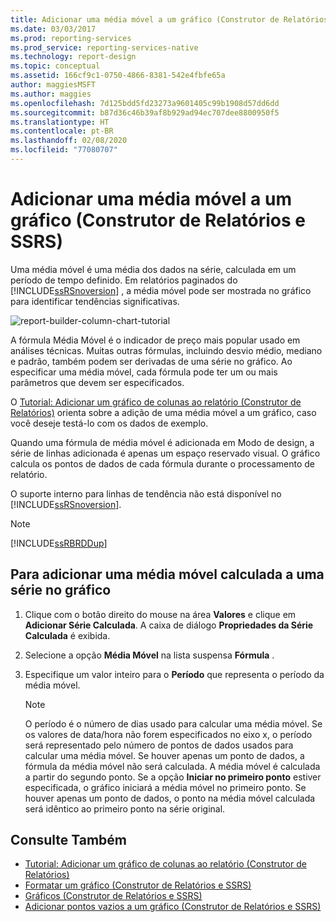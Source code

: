 ```yaml
---
title: Adicionar uma média móvel a um gráfico (Construtor de Relatórios) | Microsoft Docs
ms.date: 03/03/2017
ms.prod: reporting-services
ms.prod_service: reporting-services-native
ms.technology: report-design
ms.topic: conceptual
ms.assetid: 166cf9c1-0750-4866-8381-542e4fbfe65a
author: maggiesMSFT
ms.author: maggies
ms.openlocfilehash: 7d125bdd5fd23273a9601405c99b1908d57dd6dd
ms.sourcegitcommit: b87d36c46b39af8b929ad94ec707dee8800950f5
ms.translationtype: HT
ms.contentlocale: pt-BR
ms.lasthandoff: 02/08/2020
ms.locfileid: "77080707"
---
```

# <a name="add-a-moving-average-to-a-chart-report-builder-and-ssrs"></a>Adicionar uma média móvel a um gráfico (Construtor de Relatórios e SSRS)
Uma média móvel é uma média dos dados na série, calculada em um período de tempo definido. Em relatórios paginados do [!INCLUDE[ssRSnoversion](../../includes/ssrsnoversion-md.md)] , a média móvel pode ser mostrada no gráfico para identificar tendências significativas.  

![report-builder-column-chart-tutorial](../../reporting-services/media/report-builder-column-chart-tutorial.png)
  
 A fórmula Média Móvel é o indicador de preço mais popular usado em análises técnicas. Muitas outras fórmulas, incluindo desvio médio, mediano e padrão, também podem ser derivadas de uma série no gráfico. Ao especificar uma média móvel, cada fórmula pode ter um ou mais parâmetros que devem ser especificados.  
 
 O [Tutorial: Adicionar um gráfico de colunas ao relatório (Construtor de Relatórios)](Tutorial:%20Add%20a%20Column%20Chart%20to%20Your%20Report%20\(Report%20Builder\).md) orienta sobre a adição de uma média móvel a um gráfico, caso você deseje testá-lo com os dados de exemplo.
  
 Quando uma fórmula de média móvel é adicionada em Modo de design, a série de linhas adicionada é apenas um espaço reservado visual. O gráfico calcula os pontos de dados de cada fórmula durante o processamento de relatório.  
  
 O suporte interno para linhas de tendência não está disponível no [!INCLUDE[ssRSnoversion](../../includes/ssrsnoversion-md.md)].  
  
> [!NOTE]  
>  [!INCLUDE[ssRBRDDup](../../includes/ssrbrddup-md.md)]  
  
## <a name="to-add-a-calculated-moving-average-to-a-series-on-the-chart"></a>Para adicionar uma média móvel calculada a uma série no gráfico  
  
1.  Clique com o botão direito do mouse na área **Valores** e clique em **Adicionar Série Calculada**. A caixa de diálogo **Propriedades da Série Calculada** é exibida.  
  
2.  Selecione a opção **Média Móvel** na lista suspensa **Fórmula** .  
  
3.  Especifique um valor inteiro para o **Período** que representa o período da média móvel.  
  
    > [!NOTE]  
    >  O período é o número de dias usado para calcular uma média móvel. Se os valores de data/hora não forem especificados no eixo x, o período será representado pelo número de pontos de dados usados para calcular uma média móvel. Se houver apenas um ponto de dados, a fórmula da média móvel não será calculada. A média móvel é calculada a partir do segundo ponto. Se a opção **Iniciar no primeiro ponto** estiver especificada, o gráfico iniciará a média móvel no primeiro ponto. Se houver apenas um ponto de dados, o ponto na média móvel calculada será idêntico ao primeiro ponto na série original.  
  
## <a name="see-also"></a>Consulte Também  
* [Tutorial: Adicionar um gráfico de colunas ao relatório (Construtor de Relatórios)](Tutorial:%20Add%20a%20Column%20Chart%20to%20Your%20Report%20\(Report%20Builder\).md)
*  [Formatar um gráfico &#40;Construtor de Relatórios e SSRS&#41;](../../reporting-services/report-design/formatting-a-chart-report-builder-and-ssrs.md)   
*  [Gráficos &#40;Construtor de Relatórios e SSRS&#41;](../../reporting-services/report-design/charts-report-builder-and-ssrs.md)   
*  [Adicionar pontos vazios a um gráfico &#40;Construtor de Relatórios e SSRS&#41;](../../reporting-services/report-design/add-empty-points-to-a-chart-report-builder-and-ssrs.md)  
  
  
